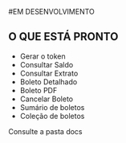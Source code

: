 #EM DESENVOLVIMENTO

## O QUE ESTÁ PRONTO
- Gerar o token
- Consultar Saldo
- Consultar Extrato
- Boleto Detalhado
- Boleto PDF
- Cancelar Boleto
- Sumário de boletos
- Coleção de boletos

Consulte a pasta docs